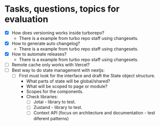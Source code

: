 # Tasks, questions, topics for evaluation

- [x] How does versioning works inside turborepo?
  - There is a example from turbo repo staff using changesets.
- [x] How to generate auto changelog?
  - There is a example from turbo repo staff using changesets.
- [x] How to automate releases?
  - There is a example from turbo repo staff using changesets.
- [ ] Remote cache only works with Vercel?
- [ ] Best way to do state management with nextjs:
  - [ ] First must look for the interface and draft the State object structure.
    - What parts of state will be global/shared?
    - What will be scoped to page or module?
    - Scopes for the components.
    - Check libraries:
      - [ ] Jotai - library to test.
      - [ ] Zustand - library to test.
      - [ ] Context API (focus on architecture and documentation - test diferent patterns)
